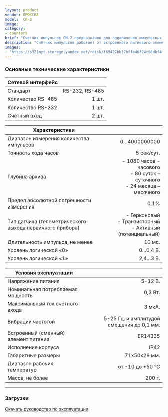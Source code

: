 ```yaml
---
layout: product
vendor: ПРОКСИА
model:  СИ-2
image:
category: 
- counters
brief: "Счетчик импульсов СИ-2 предназначен для подключения импульсных приборов учета (до 2 шт.), первичной обработки, преобразования информации, хранения архивных данных по счетным входам в составе систем диспетчеризации."
description: "Счётчик импульсов работает от встроенного литиевого элемента питания. Счётчик импульсов позволяет хранить во внутреннем архиве накопленное количество импульсов, а также пересчитанные показания приборов учёта с учётом веса импульсов. Регистрация импульсов происходит также во время отсутствия гарантированного питания (5В). Счётчик импульсов имеет 2 счётных входа с последующей возможностью считывания через протокол RS485 или RS232. Протокол обмена с счетчиком импульсов предоставляется по запросу)."
images: 
- "https://s321myt.storage.yandex.net/rdisk/f69427bb17bffa46f24c06dbf4f8670440387ee795637b44d86fea539530dc9a/5e8379ae/fKqInKw3d7bLFOeFnMGnhFqMN5fTHUXIs9j0gsgZKnIiB7iESk8zkwNH_pIVQpdJ-e903e27-lQAAaJy261ziAaUnv-UylK5jpA7hMcdl5ar8npumZHI4midPdWhecNq?uid=1130000031733223&filename=ci-2.png&disposition=inline&hash=&limit=0&content_type=image%2Fpng&owner_uid=1130000031733223&fsize=55344&hid=d4111bc51f82bb0aa4463158077c8e73&media_type=image&tknv=v2&etag=00efb9e533052b1c71a064fdf81cc4ac&rtoken=tfa73PLi36nj&force_default=yes&ycrid=na-9534b2c2b92064f66d5b697638524d74-downloader1f&ts=5a229a76f4780&s=8699bf269b0635f2f3949bf929f185ebc70213347693fc96495f115344d4eca2&pb=U2FsdGVkX19DP3KJwy16lo9R5-VaTOBlKV51Bl_UEi0UPXpx6dLbnrMMVQZRp-PVI5Qtgczsb-VWAvUYyJyFmp2dmVElO1bNmA_M26sx3ZDWMsbS5Prx9UfwvRpUfH4W"
---
```


### Основные технические характеристики

|Сетевой интерфейс||
| ------------- |-------------:|
|Стандарт |RS-232, RS-485 |
|Количество RS-485 |1 шт.|
|Количество RS-232 |1 шт.|
|Счетный вход |2 шт.|

|Характеристики||
| ------------- |-------------:|
|Диапазон измерения количества импульсов |0…4000000000|
|Точность хода часов	|5 сек/сут.|
|Глубина архива	|- 1080 часов - часового <br /> - 80 суток – суточного <br /> - 24 месяца – месячного|
|Предел абсолютной погрешности измерения	|0,1%|
|Тип датчика (телеметрического выхода первичного прибора)	|- Герконовый <br /> - Транзисторный <br /> - Активный (потенциальный)|
|Длительность импульса, не менее	|10 мс.|
|Уровень логической «0»	|0...0,4 В.|
|Уровень логической «1»	|2,4...3 В.|

|Условия эксплуатации||
| ------------- |-------------:|
|Напряжение питания	|5-12 В.|
|Номинальная потребляемая мощность	|0,3 Вт.|
|Максимальный ток счетного входа	|3 мкА.|
|Вибрации частотой	|5-25 Гц. и амплитудой смещения до 0,1 мм.|
|Встроенный (сменный) элемент питания	|ER14335|
|Исполнение корпуса |	IP42|
|Габаритные размеры	|71х50х28 мм.|
|Диапазон рабочих температур 	|от -10 до +50 ℃|
|Масса, не более	|200 г.|

---

### Загрузки

[Скачать руководство по эксплуатации](https://yadi.sk/i/kHEdZui4DtWNng)
